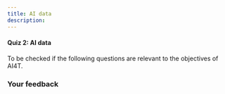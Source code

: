 ```yaml
---
title: AI data
description:
---
```


#### Quiz 2: AI data

To be checked if the following questions are relevant to the objectives of AI4T.

### Your feedback
